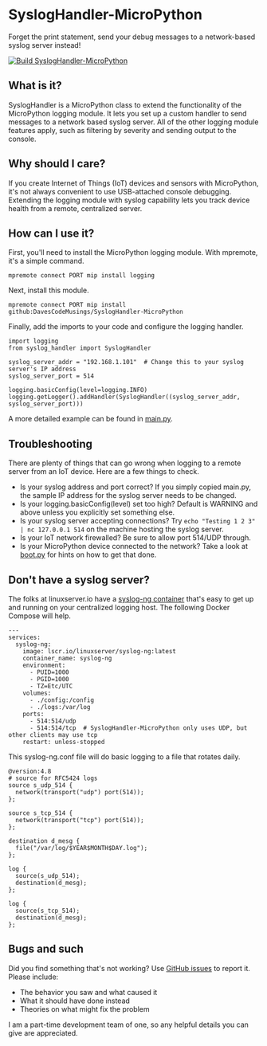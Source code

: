 # SyslogHandler-MicroPython
Forget the print statement, send your debug messages to a network-based syslog server instead!

[![Build SyslogHandler-MicroPython](https://github.com/DavesCodeMusings/SyslogHandler-MicroPython/actions/workflows/build.yml/badge.svg?branch=main)](https://github.com/DavesCodeMusings/SyslogHandler-MicroPython/actions/workflows/build.yml)

## What is it?
SyslogHandler is a MicroPython class to extend the functionality of the MicroPython logging module. It lets you set up a custom handler to send messages to a network based syslog server. All of the other logging module features apply, such as filtering by severity and sending output to the console.

## Why should I care?
If you create Internet of Things (IoT) devices and sensors with MicroPython, it's not always convenient to use USB-attached console debugging. Extending the logging module with syslog capability lets you track device health from a remote, centralized server.

## How can I use it?
First, you'll need to install the MicroPython logging module. With mpremote, it's a simple command.

```
mpremote connect PORT mip install logging
```

Next, install this module.

```
mpremote connect PORT mip install github:DavesCodeMusings/SyslogHandler-MicroPython
```

Finally, add the imports to your code and configure the logging handler.

```
import logging
from syslog_handler import SyslogHandler

syslog_server_addr = "192.168.1.101"  # Change this to your syslog server's IP address
syslog_server_port = 514

logging.basicConfig(level=logging.INFO)
logging.getLogger().addHandler(SyslogHandler((syslog_server_addr, syslog_server_port)))
```

A more detailed example can be found in [main.py](src/main.py).

## Troubleshooting
There are plenty of things that can go wrong when logging to a remote server from an IoT device. Here are a few things to check.

* Is your syslog address and port correct? If you simply copied main.py, the sample IP address for the syslog server needs to be changed.
* Is your logging.basicConfig(level) set too high? Default is WARNING and above unless you explicitly set something else.
* Is your syslog server accepting connections? Try `echo "Testing 1 2 3" | nc 127.0.0.1 514` on the machine hosting the syslog server.
* Is your IoT network firewalled? Be sure to allow port 514/UDP through.
* Is your MicroPython device connected to the network? Take a look at [boot.py](src/boot.py) for hints on how to get that done.

## Don't have a syslog server?
The folks at linuxserver.io have a [syslog-ng container](https://docs.linuxserver.io/images/docker-syslog-ng/) that's easy to get up and running on your centralized logging host. The following Docker Compose will help.

```
---
services:
  syslog-ng:
    image: lscr.io/linuxserver/syslog-ng:latest
    container_name: syslog-ng
    environment:
      - PUID=1000
      - PGID=1000
      - TZ=Etc/UTC
    volumes:
      - ./config:/config
      - ./logs:/var/log
    ports:
      - 514:514/udp
      - 514:514/tcp  # SyslogHandler-MicroPython only uses UDP, but other clients may use tcp
    restart: unless-stopped
```

This syslog-ng.conf file will do basic logging to a file that rotates daily.

```
@version:4.8
# source for RFC5424 logs
source s_udp_514 {
  network(transport("udp") port(514));
};

source s_tcp_514 {
  network(transport("tcp") port(514));
};

destination d_mesg {
  file("/var/log/$YEAR$MONTH$DAY.log");
};

log {
  source(s_udp_514);
  destination(d_mesg);
};

log {
  source(s_tcp_514);
  destination(d_mesg);
};
```

## Bugs and such
Did you find something that's not working? Use [GitHub issues](https://github.com/DavesCodeMusings/SyslogHandler-MicroPython/issues) to report it. Please include:

* The behavior you saw and what caused it
* What it should have done instead
* Theories on what might fix the problem

I am a part-time development team of one, so any helpful details you can give are appreciated.
